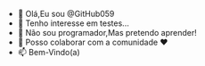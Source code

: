 - 👋 Olá,Eu sou @GitHub059
- 👀 Tenho interesse em testes...
- 🌱 Não sou programador,Mas pretendo aprender! 
- 💞️ Posso colaborar com a comunidade ♥︎
- 📫 Bem-Vindo(a) 

<!---
✨GitHub059/GitHub059✨ 
---!>
